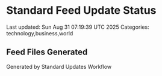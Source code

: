# Standard Feed Update Status
Last updated: Sun Aug 31 07:19:39 UTC 2025
Categories: technology,business,world

## Feed Files Generated

Generated by Standard Updates Workflow
